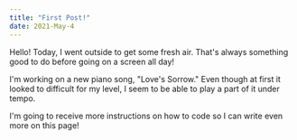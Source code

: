 ```yaml
---
title: "First Post!"
date: 2021-May-4
---
```


Hello! Today, I went outside to get some fresh air. That's always something good to do before going on a screen all day! 

I'm working on a new piano song, "Love's Sorrow." Even though at first it looked to difficult for my level, I seem to be able to play a part of it under tempo. 

I'm going to receive more instructions on how to code so I can write even more on this page! 
